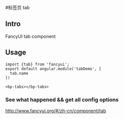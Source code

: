 #标签页 tab

## Intro

FancyUI tab component

## Usage

```
import {tab} from 'fancyui';
export default angular.module('tabDemo', [
  tab.name
])
```

```
<bp-tabs></bp-tabs>
```

### See what happened && get all config options 

http://www.fancyui.org/#/zh-cn/component/tab
